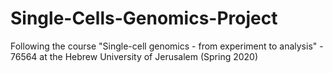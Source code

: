 # Single-Cells-Genomics-Project
Following the course "Single-cell genomics - from experiment to analysis" - 76564 at the Hebrew University of Jerusalem (Spring 2020)
